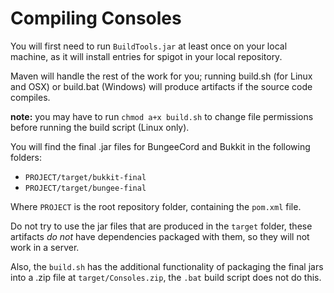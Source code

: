 # Compiling Consoles

You will first need to run `BuildTools.jar` at least once on your local machine, as it
will install entries for spigot in your local repository.

Maven will handle the rest of the work for you; running build.sh (for Linux and OSX)
or build.bat (Windows) will produce artifacts if the source code compiles.

**note:** you may have to run `chmod a+x build.sh` to change file permissions before
running the build script (Linux only).

You will find the final .jar files for BungeeCord and Bukkit in the following folders:

- `PROJECT/target/bukkit-final`
- `PROJECT/target/bungee-final`

Where `PROJECT` is the root repository folder, containing the `pom.xml` file.

Do not try to use the jar files that are produced in the `target` folder, these
artifacts _do not_ have dependencies packaged with them, so they will not work in a server.

Also, the `build.sh` has the additional functionality of packaging the final jars into
a .zip file at `target/Consoles.zip`, the `.bat` build script does not do this.

